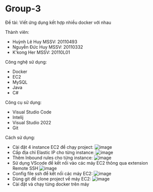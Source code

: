 # Group-3
Đề tài: Viết ứng dụng kết hợp nhiều docker với nhau

Thành viên:
  - Huỳnh Lê Huy    MSSV: 20110493
  - Nguyễn Đức Huy  MSSV: 20110332
  - K'kong Her      MSSV: 20110L01

Công nghệ sử dụng:
  - Docker
  - EC2
  - MySQL
  - Java
  - C#

Công cụ sử dụng:
  - Visual Studio Code
  - Intelij
  - Visual Studio 2022
  - Git

Cách sử dụng:
  + Cài đặt 4 instance EC2 để chạy project:
    ![image](https://user-images.githubusercontent.com/88545526/208293230-e7545c22-9b03-439b-b918-99412ec3d5eb.png)
  + Cấp địa chỉ Elastic IP cho từng instance:
    ![image](https://user-images.githubusercontent.com/88545526/208293380-8cd7f31b-ce4e-4cc2-a678-2efb9bf09bd0.png)
  + Thêm Inbound rules cho từng instance:
    ![image](https://user-images.githubusercontent.com/88545526/208293559-762c6a66-13d4-4c12-9cb4-52bf26174e85.png)
  + Sử dụng VScode để kết nối vào các máy EC2 thông qua extension Remote SSH
    ![image](https://user-images.githubusercontent.com/88545526/208293674-de06e9f8-f9d8-46ba-9549-b706368214d7.png)
  + Config file ssh để kết nối các máy EC2:
    ![image](https://user-images.githubusercontent.com/88545526/208293782-84a976f8-7d14-4b0b-ba4c-75b0491a3e5c.png)
  + Dùng git để clone project về máy EC2:
    ![image](https://user-images.githubusercontent.com/88545526/208293885-e1574513-83b9-428f-a72c-eecb4cd44cd3.png)
  + Cài đặt và chạy từng docker trên máy
    
